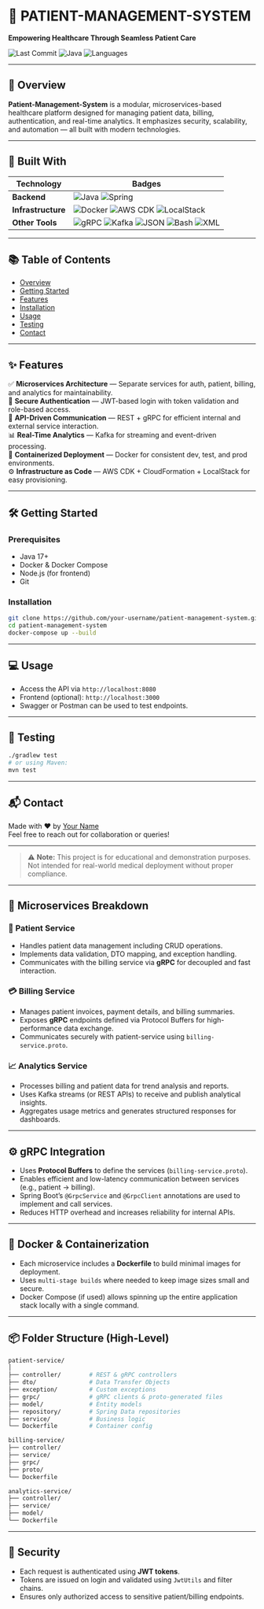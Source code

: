 # 🏥 PATIENT-MANAGEMENT-SYSTEM

**Empowering Healthcare Through Seamless Patient Care**

![Last Commit](https://img.shields.io/github/last-commit/your-username/your-repo-name?label=last%20commit)
![Java](https://img.shields.io/badge/java-94.3%25-blue)
![Languages](https://img.shields.io/badge/languages-3-blue)

---

## 🚀 Overview

**Patient-Management-System** is a modular, microservices-based healthcare platform designed for managing patient data, billing, authentication, and real-time analytics. It emphasizes security, scalability, and automation — all built with modern technologies.

---

## 🧰 Built With

| Technology | Badges |
|-----------|--------|
| **Backend** | ![Java](https://img.shields.io/badge/-Java-blue) ![Spring](https://img.shields.io/badge/-Spring-brightgreen) |
| **Infrastructure** | ![Docker](https://img.shields.io/badge/-Docker-blue) ![AWS CDK](https://img.shields.io/badge/-AWS%20CDK-orange) ![LocalStack](https://img.shields.io/badge/-LocalStack-gray) |
| **Other Tools** | ![gRPC](https://img.shields.io/badge/-gRPC-lightgrey) ![Kafka](https://img.shields.io/badge/-Kafka-black) ![JSON](https://img.shields.io/badge/-JSON-black) ![Bash](https://img.shields.io/badge/-GNU%20Bash-green) ![XML](https://img.shields.io/badge/-XML-blue) |

---

## 📚 Table of Contents

- [Overview](#-overview)
- [Getting Started](#-getting-started)
- [Features](#-features)
- [Installation](#-installation)
- [Usage](#-usage)
- [Testing](#-testing)
- [Contact](#-contact)

---

## ✨ Features

✅ **Microservices Architecture** — Separate services for auth, patient, billing, and analytics for maintainability.  
🔐 **Secure Authentication** — JWT-based login with token validation and role-based access.  
📡 **API-Driven Communication** — REST + gRPC for efficient internal and external service interaction.  
📊 **Real-Time Analytics** — Kafka for streaming and event-driven processing.  
🐳 **Containerized Deployment** — Docker for consistent dev, test, and prod environments.  
⚙️ **Infrastructure as Code** — AWS CDK + CloudFormation + LocalStack for easy provisioning.

---

## 🛠️ Getting Started

### Prerequisites

- Java 17+
- Docker & Docker Compose
- Node.js (for frontend)
- Git

### Installation

```bash
git clone https://github.com/your-username/patient-management-system.git
cd patient-management-system
docker-compose up --build
```

---

## 💻 Usage

- Access the API via `http://localhost:8080`
- Frontend (optional): `http://localhost:3000`
- Swagger or Postman can be used to test endpoints.

---

## 🧪 Testing

```bash
./gradlew test
# or using Maven:
mvn test
```

---

## 📬 Contact

Made with ❤️ by [Your Name](https://github.com/your-username)  
Feel free to reach out for collaboration or queries!

---

> ⚠️ **Note:** This project is for educational and demonstration purposes. Not intended for real-world medical deployment without proper compliance.

---

## 🔧 Microservices Breakdown

### 🏥 Patient Service
- Handles patient data management including CRUD operations.
- Implements data validation, DTO mapping, and exception handling.
- Communicates with the billing service via **gRPC** for decoupled and fast interaction.

### 💳 Billing Service
- Manages patient invoices, payment details, and billing summaries.
- Exposes **gRPC** endpoints defined via Protocol Buffers for high-performance data exchange.
- Communicates securely with patient-service using `billing-service.proto`.

### 📈 Analytics Service
- Processes billing and patient data for trend analysis and reports.
- Uses Kafka streams (or REST APIs) to receive and publish analytical insights.
- Aggregates usage metrics and generates structured responses for dashboards.

---

## ⚙️ gRPC Integration

- Uses **Protocol Buffers** to define the services (`billing-service.proto`).
- Enables efficient and low-latency communication between services (e.g., patient → billing).
- Spring Boot’s `@GrpcService` and `@GrpcClient` annotations are used to implement and call services.
- Reduces HTTP overhead and increases reliability for internal APIs.

---

## 🐳 Docker & Containerization

- Each microservice includes a **Dockerfile** to build minimal images for deployment.
- Uses `multi-stage builds` where needed to keep image sizes small and secure.
- Docker Compose (if used) allows spinning up the entire application stack locally with a single command.

---

## 📦 Folder Structure (High-Level)

```bash
patient-service/
│
├── controller/        # REST & gRPC controllers
├── dto/               # Data Transfer Objects
├── exception/         # Custom exceptions
├── grpc/              # gRPC clients & proto-generated files
├── model/             # Entity models
├── repository/        # Spring Data repositories
├── service/           # Business logic
└── Dockerfile         # Container config

billing-service/
├── controller/
├── service/
├── grpc/
├── proto/
└── Dockerfile

analytics-service/
├── controller/
├── service/
├── model/
└── Dockerfile
```

---

## 🔐 Security

- Each request is authenticated using **JWT tokens**.
- Tokens are issued on login and validated using `JwtUtils` and filter chains.
- Ensures only authorized access to sensitive patient/billing endpoints.

